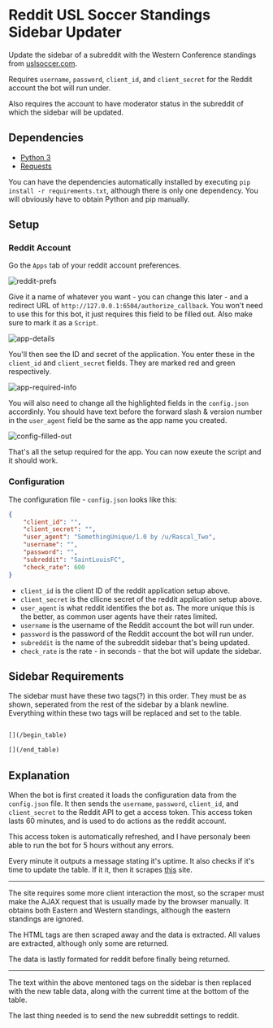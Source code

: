 # Reddit USL Soccer Standings Sidebar Updater

Update the sidebar of a subreddit with the Western Conference standings from [uslsoccer.com](http://www.uslsoccer.com/usl-standings).

Requires `username`, `password`, `client_id`, and `client_secret` for the Reddit account the bot will run under.

Also requires the account to have moderator status in the subreddit of which the sidebar will be updated.

## Dependencies

- [Python 3](https://www.python.org/download/releases/3.0/)
- [Requests](http://docs.python-requests.org/en/master/)

You can have the dependencies automatically installed by executing `pip install -r requirements.txt`, although there is only one dependency. You will obviously have to obtain Python and pip manually.

## Setup

### Reddit Account

Go the `Apps` tab of your reddit account preferences.

![reddit-prefs](http://storage7.static.itmages.com/i/16/0501/s_1462140826_8984078_446e746f8e.png)

Give it a name of whatever you want - you can change this later - and a redirect URL of `http://127.0.0.1:6504/authorize_callback`. You won't need to use this for this bot, it just requires this field to be filled out. Also make sure to mark it as a `Script`.

![app-details](http://storage6.static.itmages.com/i/16/0501/s_1462140810_6036602_5f4ec5ea74.png)

You'll then see the ID and secret of the application. You enter these in the `client_id` and `client_secret` fields. They are marked red and green respectively.

![app-required-info](http://storage8.static.itmages.com/i/16/0501/s_1462140840_4856854_ceffa97d7e.png)

You will also need to change all the highlighted fields in the `config.json` accordinly. You should have text before the forward slash & version number in the `user_agent` field be the same as the app name you created.

![config-filled-out](http://storage9.static.itmages.com/i/16/0501/s_1462140852_9800517_c6ff51fa92.png)

That's all the setup required for the app. You can now exeute the script and it should work.

### Configuration

The configuration file - `config.json` looks like this:

```json
{
    "client_id": "",
    "client_secret": "",
    "user_agent": "SomethingUnique/1.0 by /u/Rascal_Two",
    "username": "",
    "password": "",
    "subreddit": "SaintLouisFC",
    "check_rate": 600
}
```

- `client_id` is the client ID of the reddit application setup above.
- `client_secret` is the cllicne secret of the reddit application setup above.
- `user_agent` is what reddit identifies the bot as. The more unique this is the better, as common user agents have their rates limited.
- `username` is the username of the Reddit account the bot will run under.
- `password` is the password of the Reddit account the bot will run under.
- `subreddit` is the name of the subreddit sidebar that's being updated.
- `check_rate` is the rate - in seconds - that the bot will update the sidebar.

## Sidebar Requirements

The sidebar must have these two tags(?) in this order. They must be as shown, seperated from the rest of the sidebar by a blank newline. Everything within these two tags will be replaced and set to the table.

```markdown

[](/begin_table)

[](/end_table)

```

## Explanation

When the bot is first created it loads the configuration data from the `config.json` file. It then sends the `username`, `password`, `client_id`, and `client_secret` to the Reddit API to get a access token. This access token lasts 60 minutes, and is used to do actions as the reddit account.

This access token is automatically refreshed, and I have personaly been able to run the bot for 5 hours without any errors.

Every minute it outputs a message stating it's uptime. It also checks if it's time to update the table. If it it, then it scrapes [this](http://www.uslsoccer.com/usl-standings) site.

*****

The site requires some more client interaction the most, so the scraper must make the AJAX request that is usually made by the browser manually. It obtains both Eastern and Western standings, although the eastern standings are ignored.

The HTML tags are then scraped away and the data is extracted. All values are extracted, although only some are returned.

The data is lastly formated for reddit before finally being returned.

*****

The text within the above mentoned tags on the sidebar is then replaced with the new table data, along with the current time at the bottom of the table.

The last thing needed is to send the new subreddit settings to reddit.
